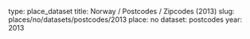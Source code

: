 type: place_dataset
title: Norway / Postcodes / Zipcodes (2013)
slug: places/no/datasets/postcodes/2013
place: no
dataset: postcodes
year: 2013
